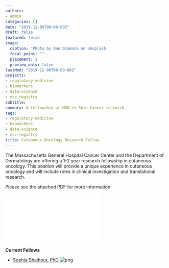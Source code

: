 ```yaml
---
authors:
- admin
categories: []
date: "2019-12-06T00:00:00Z"
draft: false
featured: false
image:
  caption: 'Photo by Dan Dimmock on Unsplash'
  focal_point: ""
  placement: 2
  preview_only: false
lastMod: "2019-12-06T00:00:00Z"
projects: 
- regulatory-medicine
- biomarkers
- data-science
- mcc-registry
subtitle: 
summary: A fellowship at MGH in Skin Cancer research 
tags: 
- regulatory-medicine
- biomarkers
- data-science
- mcc-registry
title: Cutaneous Oncology Research Fellow
---
```


The Massachusetts General Hospital Cancer Center and the Department of Dermatology are offering a 1-2 year research fellowship in cutaneous oncology. This position will provide a unique experience in cutaneous oncology and will include roles in clinical investigation and translational research. 

Please see the attached PDF for more information.

![pdf](./CORF-post.pdf)

**Current Fellows**  
- [Sophia Shalhout, PhD](https://www.themillerlab.io/authors/fellows/)
![png](/img/SZS.png)
